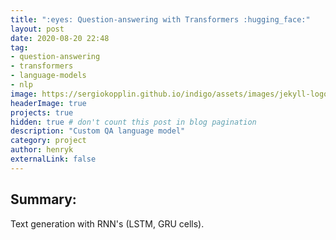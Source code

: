 ```yaml
---
title: ":eyes: Question-answering with Transformers :hugging_face:"
layout: post
date: 2020-08-20 22:48
tag:
- question-answering
- transformers
- language-models
- nlp
image: https://sergiokopplin.github.io/indigo/assets/images/jekyll-logo-light-solid.png
headerImage: true
projects: true
hidden: true # don't count this post in blog pagination
description: "Custom QA language model"
category: project
author: henryk
externalLink: false
---
```


## Summary:

Text generation with RNN's (LSTM, GRU cells).

